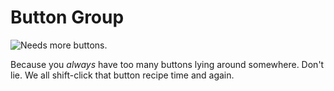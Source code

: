 # Button Group

![Needs more buttons.](oredict:oc:materialButtonGroup)

Because you *always* have too many buttons lying around somewhere. Don't lie. We all shift-click that button recipe time and again.
